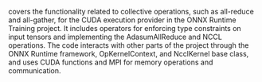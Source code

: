 covers the functionality related to collective operations, such as all-reduce and all-gather, for the CUDA execution provider in the ONNX Runtime Training project. It includes operators for enforcing type constraints on input tensors and implementing the AdasumAllReduce and NCCL operations. The code interacts with other parts of the project through the ONNX Runtime framework, OpKernelContext, and NcclKernel base class, and uses CUDA functions and MPI for memory operations and communication.